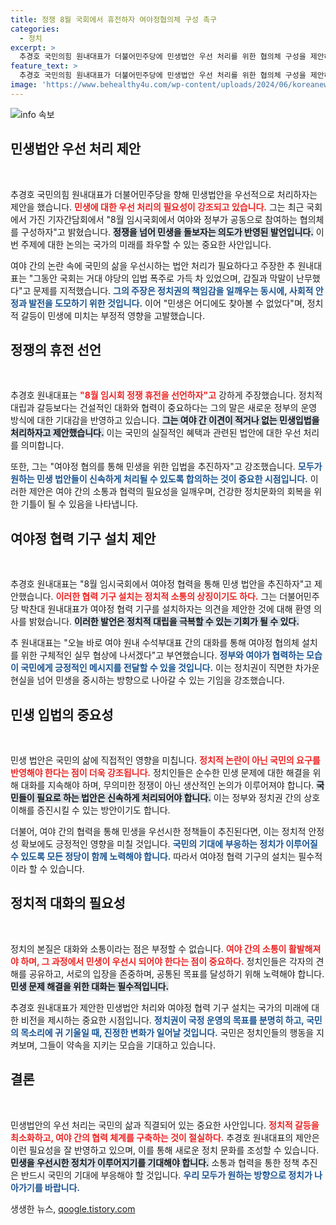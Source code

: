 ```yaml
---
title: 정쟁 8월 국회에서 휴전하자 여야정협의체 구성 촉구
categories:
  - 정치
excerpt: >
  추경호 국민의힘 원내대표가 더불어민주당에 민생법안 우선 처리를 위한 협의체 구성을 제안하며 정쟁 휴전을 촉구했습니다. 여야 간 협력이 본격화될 조짐에 관심이 집중됩니다! 클릭해 더 알아보세요!
feature_text: >
  추경호 국민의힘 원내대표가 더불어민주당에 민생법안 우선 처리를 위한 협의체 구성을 제안하며 정쟁 휴전을 촉구했습니다. 여야 간 협력이 본격화될 조짐에 관심이 집중됩니다! 클릭해 더 알아보세요!
image: 'https://www.behealthy4u.com/wp-content/uploads/2024/06/koreanews.jpg'
---
```


<p><img src="https://www.behealthy4u.com/wp-content/uploads/2024/06/koreanews.jpg" alt="info 속보" /></p>

<h2 data-ke-size="size26">민생법안 우선 처리 제안</h2>

<p data-ke-size="size16">&nbsp;</p>

<p>추경호 국민의힘 원내대표가 더불어민주당을 향해 민생법안을 우선적으로 처리하자는 제안을 했습니다. <b><span style="color: #ee2323;">민생에 대한 우선 처리의 필요성이 강조되고 있습니다.</span></b> 그는 최근 국회에서 가진 기자간담회에서 "8월 임시국회에서 여야와 정부가 공동으로 참여하는 협의체를 구성하자"고 밝혔습니다. <b><span style="background-color: #21538527;">정쟁을 넘어 민생을 돌보자는 의도가 반영된 발언입니다.</span></b> 이번 주제에 대한 논의는 국가의 미래를 좌우할 수 있는 중요한 사안입니다.</p>

<p>여야 간의 논란 속에 국민의 삶을 우선시하는 법안 처리가 필요하다고 주장한 추 원내대표는 "그동안 국회는 거대 야당의 입법 폭주로 가득 차 있었으며, 갑질과 막말이 난무했다"고 문제를 지적했습니다. <b><span style="color: #1a5490;">그의 주장은 정치권의 책임감을 일깨우는 동시에, 사회적 안정과 발전을 도모하기 위한 것입니다.</span></b> 이어 "민생은 어디에도 찾아볼 수 없었다"며, 정치적 갈등이 민생에 미치는 부정적 영향을 고발했습니다.</p>

<h2 data-ke-size="size26">정쟁의 휴전 선언</h2>

<p data-ke-size="size16">&nbsp;</p>

<p>추경호 원내대표는 <b><span style="color: #ee2323;">"8월 임시회 정쟁 휴전을 선언하자"고</span></b> 강하게 주장했습니다. 정치적 대립과 갈등보다는 건설적인 대화와 협력이 중요하다는 그의 말은 새로운 정부의 운영 방식에 대한 기대감을 반영하고 있습니다. <b><span style="background-color: #21538527;">그는 여야 간 이견이 적거나 없는 민생입법을 처리하자고 제안했습니다.</span></b> 이는 국민의 실질적인 혜택과 관련된 법안에 대한 우선 처리를 의미합니다.</p>

<p>또한, 그는 "여야정 협의를 통해 민생을 위한 입법을 추진하자"고 강조했습니다. <b><span style="color: #1a5490;">모두가 원하는 민생 법안들이 신속하게 처리될 수 있도록 합의하는 것이 중요한 시점입니다.</span></b> 이러한 제안은 여야 간의 소통과 협력의 필요성을 일깨우며, 건강한 정치문화의 회복을 위한 기틀이 될 수 있음을 나타냅니다.</p>

<h2 data-ke-size="size26">여야정 협력 기구 설치 제안</h2>

<p data-ke-size="size16">&nbsp;</p>

<p>추경호 원내대표는 "8월 임시국회에서 여야정 협력을 통해 민생 법안을 추진하자"고 제안했습니다. <b><span style="color: #ee2323;">이러한 협력 기구 설치는 정치적 소통의 상징이기도 하다.</span></b> 그는 더불어민주당 박찬대 원내대표가 여야정 협력 기구를 설치하자는 의견을 제안한 것에 대해 환영 의사를 밝혔습니다. <b><span style="background-color: #21538527;">이러한 발언은 정치적 대립을 극복할 수 있는 기회가 될 수 있다.</span></b></p>

<p>추 원내대표는 "오늘 바로 여야 원내 수석부대표 간의 대화를 통해 여야정 협의체 설치를 위한 구체적인 실무 협상에 나서겠다"고 부연했습니다. <b><span style="color: #1a5490;">정부와 여야가 협력하는 모습이 국민에게 긍정적인 메시지를 전달할 수 있을 것입니다.</span></b> 이는 정치권이 직면한 차가운 현실을 넘어 민생을 중시하는 방향으로 나아갈 수 있는 기임을 강조했습니다.</p>

<h2 data-ke-size="size26">민생 입법의 중요성</h2>

<p data-ke-size="size16">&nbsp;</p>

<p>민생 법안은 국민의 삶에 직접적인 영향을 미칩니다. <b><span style="color: #ee2323;">정치적 논란이 아닌 국민의 요구를 반영해야 한다는 점이 더욱 강조됩니다.</span></b> 정치인들은 순수한 민생 문제에 대한 해결을 위해 대화를 지속해야 하며, 무의미한 정쟁이 아닌 생산적인 논의가 이루어져야 합니다. <b><span style="background-color: #21538527;">국민들이 필요로 하는 법안은 신속하게 처리되어야 합니다.</span></b> 이는 정부와 정치권 간의 상호 이해를 증진시킬 수 있는 방안이기도 합니다.</p>

<p>더불어, 여야 간의 협력을 통해 민생을 우선시한 정책들이 추진된다면, 이는 정치적 안정성 확보에도 긍정적인 영향을 미칠 것입니다. <b><span style="color: #1a5490;">국민의 기대에 부응하는 정치가 이루어질 수 있도록 모든 정당이 함께 노력해야 합니다.</span></b> 따라서 여야정 협력 기구의 설치는 필수적이라 할 수 있습니다.</p>

<h2 data-ke-size="size26">정치적 대화의 필요성</h2>

<p data-ke-size="size16">&nbsp;</p>

<p>정치의 본질은 대화와 소통이라는 점은 부정할 수 없습니다. <b><span style="color: #ee2323;">여야 간의 소통이 활발해져야 하며, 그 과정에서 민생이 우선시 되어야 한다는 점이 중요하다.</span></b> 정치인들은 각자의 견해를 공유하고, 서로의 입장을 존중하며, 공통된 목표를 달성하기 위해 노력해야 합니다. <b><span style="background-color: #21538527;">민생 문제 해결을 위한 대화는 필수적입니다.</span></b></p>

<p>추경호 원내대표가 제안한 민생법안 처리와 여야정 협력 기구 설치는 국가의 미래에 대한 비전을 제시하는 중요한 시점입니다. <b><span style="color: #1a5490;">정치권이 국정 운영의 목표를 분명히 하고, 국민의 목소리에 귀 기울일 때, 진정한 변화가 일어날 것입니다.</span></b> 국민은 정치인들의 행동을 지켜보며, 그들이 약속을 지키는 모습을 기대하고 있습니다.</p>

<h2 data-ke-size="size26">결론</h2>

<p data-ke-size="size16">&nbsp;</p>

<p>민생법안의 우선 처리는 국민의 삶과 직결되어 있는 중요한 사안입니다. <b><span style="color: #ee2323;">정치적 갈등을 최소화하고, 여야 간의 협력 체계를 구축하는 것이 절실하다.</span></b> 추경호 원내대표의 제안은 이런 필요성을 잘 반영하고 있으며, 이를 통해 새로운 정치 문화를 조성할 수 있습니다. <b><span style="background-color: #21538527;">민생을 우선시한 정치가 이루어지기를 기대해야 합니다.</span></b> 소통과 협력을 통한 정책 추진은 반드시 국민의 기대에 부응해야 할 것입니다. <b><span style="color: #1a5490;">우리 모두가 원하는 방향으로 정치가 나아가기를 바랍니다.</span></b></p>
생생한 뉴스, <a href="https://qoogle.tistory.com" rel="dofollow">qoogle.tistory.com</a>


